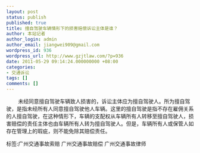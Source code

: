 ```yaml
---
layout: post
status: publish
published: true
title: 擅自驾驶车辆情形下的损害赔偿诉讼主体是谁？
author: 本站记者
author_login: admin
author_email: jiangwei909@gmail.com
wordpress_id: 936
wordpress_url: http://www.gzjtlaw.com/?p=936
date: 2011-05-29 09:14:24.000000000 +08:00
categories:
- 交通诉讼
tags: []
comments: []
---
```

　　 未经同意擅自驾驶车辆致人损害的，诉讼主体应为擅自驾驶人。所为擅自驾驶，是指未经所有人同意擅自驾驶他人车辆。这里的擅自驾驶是指不存在雇佣关系的人擅自驾驶，在这种情形下，车辆的支配权从车辆所有人转移至擅自驾驶人，损害赔偿的责任主体也由车辆所有人转为擅自驾驶人。但是，车辆所有人或保管人如存在管理上的瑕疵，则不能免除其赔偿责任。标签:广州交通事故索赔 广州交通事故赔偿 广州交通事故律师

